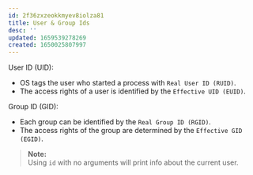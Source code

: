 ```yaml
---
id: 2f36zxzeokkmyev8iolza81
title: User & Group Ids
desc: ''
updated: 1659539278269
created: 1650025807997
---
```


User ID (UID):

- OS tags the user who started a process with `Real User ID (RUID)`.
- The access rights of a user is identified by the `Effective UID (EUID)`.

Group ID (GID):

- Each group can be identified by the `Real Group ID (RGID)`.
- The access rights of the group are determined by the `Effective GID (EGID)`.

> **Note:**  
> Using `id` with no arguments will print info about the current user.
